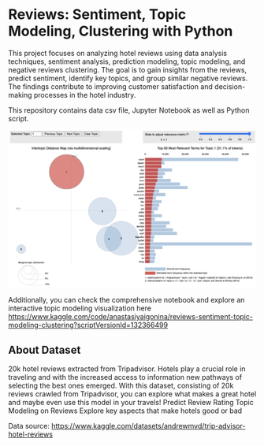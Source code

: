 # Reviews: Sentiment, Topic Modeling, Clustering with Python

This project focuses on analyzing hotel reviews using data analysis techniques, sentiment analysis, prediction modeling, topic modeling, and negative reviews clustering. The goal is to gain insights from the reviews, predict sentiment, identify key topics, and group similar negative reviews. The findings contribute to improving customer satisfaction and decision-making processes in the hotel industry.

This repository contains data csv file, Jupyter Notebook as well as Python script.

<img src="reviews_screenshot.png" width="600">

Additionally, you can check the comprehensive notebook and explore an interactive topic modeling visualization here https://www.kaggle.com/code/anastasiyaigonina/reviews-sentiment-topic-modeling-clustering?scriptVersionId=132366499 

## About Dataset

20k hotel reviews extracted from Tripadvisor.
Hotels play a crucial role in traveling and with the increased access to information new pathways of selecting the best ones emerged. With this dataset, consisting of 20k reviews crawled from Tripadvisor, you can explore what makes a great hotel and maybe even use this model in your travels!
Predict Review Rating
Topic Modeling on Reviews
Explore key aspects that make hotels good or bad

Data source: https://www.kaggle.com/datasets/andrewmvd/trip-advisor-hotel-reviews 
